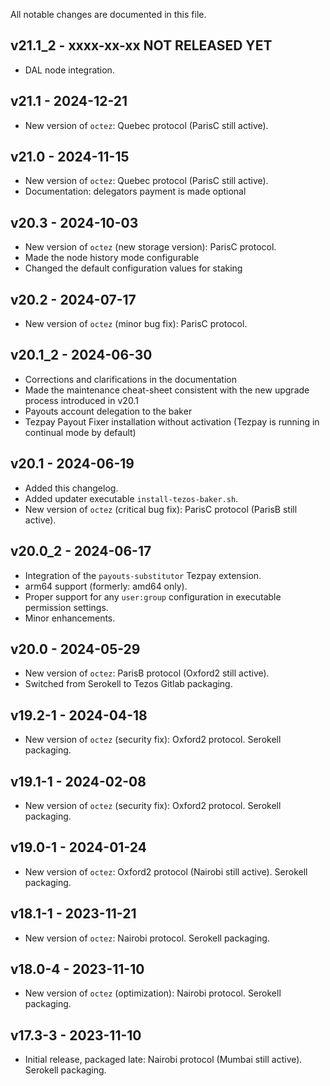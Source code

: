 All notable changes are documented in this file.

## v21.1_2 - xxxx-xx-xx NOT RELEASED YET

- DAL node integration.

## v21.1 - 2024-12-21

- New version of `octez`: Quebec protocol (ParisC still active).

## v21.0 - 2024-11-15

- New version of `octez`: Quebec protocol (ParisC still active).
- Documentation: delegators payment is made optional

## v20.3 - 2024-10-03

- New version of `octez` (new storage version): ParisC protocol. 
- Made the node history mode configurable
- Changed the default configuration values for staking

## v20.2 - 2024-07-17

- New version of `octez` (minor bug fix): ParisC protocol. 

## v20.1_2 - 2024-06-30

- Corrections and clarifications in the documentation
- Made the maintenance cheat-sheet consistent with the new upgrade process introduced in v20.1
- Payouts account delegation to the baker
- Tezpay Payout Fixer installation without activation (Tezpay is running in continual mode by default)

## v20.1 - 2024-06-19

- Added this changelog.
- Added updater executable `install-tezos-baker.sh`.
- New version of `octez` (critical bug fix): ParisC protocol (ParisB still active). 

## v20.0_2 - 2024-06-17

- Integration of the `payouts-substitutor` Tezpay extension.
- arm64 support (formerly: amd64 only).
- Proper support for any `user:group` configuration in executable permission settings.
- Minor enhancements.

## v20.0 - 2024-05-29

- New version of `octez`: ParisB protocol (Oxford2 still active). 
- Switched from Serokell to Tezos Gitlab packaging.

## v19.2-1 - 2024-04-18

- New version of `octez` (security fix): Oxford2 protocol. Serokell packaging.

## v19.1-1 - 2024-02-08

- New version of `octez` (security fix): Oxford2 protocol. Serokell packaging.

## v19.0-1 - 2024-01-24

- New version of `octez`: Oxford2 protocol (Nairobi still active). Serokell packaging.

## v18.1-1 - 2023-11-21

- New version of `octez`: Nairobi protocol. Serokell packaging.

## v18.0-4 - 2023-11-10

- New version of `octez` (optimization): Nairobi protocol. Serokell packaging.

## v17.3-3 - 2023-11-10

- Initial release, packaged late: Nairobi protocol (Mumbai still active). Serokell packaging.
